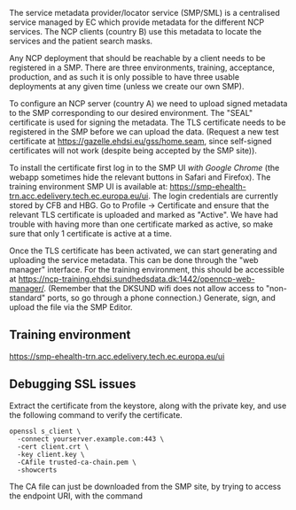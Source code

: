 The service metadata provider/locator service (SMP/SML) is a centralised service managed by EC which provide metadata for the different NCP services.  The NCP clients (country B) use this metadata to locate the services and the patient search masks.

Any NCP deployment that should be reachable by a client needs to be registered in a SMP. There are three environments, training, acceptance, production, and as such it is only possible to have three usable deployments at any given time (unless we create our own SMP).

To configure an NCP server (country A) we need to upload signed metadata to the SMP corresponding to our desired environment.  The "SEAL" certificate is used for signing the metadata. The TLS certificate needs to be registered in the SMP before we can upload the data. (Request a new test certificate at https://gazelle.ehdsi.eu/gss/home.seam, since self-signed certificates will not work (despite being accepted by the SMP site)).

To install the certificate first log in to the SMP UI *with Google Chrome* (the webapp sometimes hide the relevant buttons in Safari and Firefox). The training environment SMP UI is available at: https://smp-ehealth-trn.acc.edelivery.tech.ec.europa.eu/ui. The login credentials are currently stored by CFB and HBG.  Go to Profile -> Certificate and ensure that the relevant TLS certificate is uploaded and marked as "Active".  We have had trouble with having more than one certificate marked as active, so make sure that only 1 certificate is active at a time.

Once the TLS certificate has been activated, we can start generating and uploading the service metadata.  This can be done through the "web manager" interface. For the training environment, this should be accessible at https://ncp-training.ehdsi.sundhedsdata.dk:1442/openncp-web-manager/. (Remember that the DKSUND wifi does not allow access to "non-standard" ports, so go through a phone connection.) Generate, sign, and upload the file via the SMP Editor.


## Training environment

https://smp-ehealth-trn.acc.edelivery.tech.ec.europa.eu/ui


## Debugging SSL issues
Extract the certificate from the keystore, along with the private key, and use the following command to verify the certificate.
```
openssl s_client \
  -connect yourserver.example.com:443 \
  -cert client.crt \
  -key client.key \
  -CAfile trusted-ca-chain.pem \
  -showcerts
```
The CA file can just be downloaded from the SMP site, by trying to access the endpoint URI, with the command
```

```
